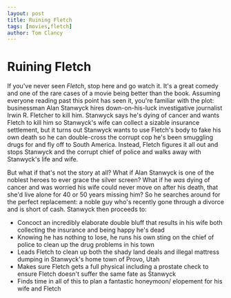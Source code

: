```yaml
---
layout: post
title: Ruining Fletch
tags: [movies,fletch]
author: Tom Clancy
---
```


# Ruining Fletch

If you've never seen *Fletch*, stop here and go watch it. It's a great comedy and one of the rare cases of a movie being better than the book. Assuming everyone reading past this point has seen it, you're familiar with the plot: businessman Alan Stanwyck hires down-on-his-luck investigative journalist Irwin R. Fletcher to kill him. Stanwyck says he's dying of cancer and wants Fletch to kill him so Stanwyck's wife can collect a sizable insurance settlement, but it turns out Stanwyck wants to use Fletch's body to fake his own death so he can double-cross the corrupt cop he's been smuggling drugs for and fly off to South America. Instead, Fletch figures it all out and stops Stanwyck and the corrupt chief of police and walks away with Stanwyck's life and wife.

But what if that's not the story at all? What if Alan Stanwyck is one of the noblest heroes to ever grace the silver screen? What if he *was* dying of cancer and was worried his wife could never move on after his death, that she'd live alone for 40 or 50 years missing him? So he searches around for the perfect replacement: a noble guy who's recently gone through a divorce and is short of cash. Stanwyck then proceeds to:

* Concoct an incredibly elaborate double bluff that results in his wife both collecting the insurance and being happy he's dead
* Knowing he has nothing to lose, he runs his own sting on the chief of police to clean up the drug problems in his town
* Leads Fletch to clean up both the shady land deals and illegal mattress dumping in Stanwyck's home town of Provo, Utah
* Makes sure Fletch gets a full physical including a prostate check to ensure Fletch doesn't suffer the same fate as Stanwyck
* Finds time in all of this to plan a fantastic honeymoon/ elopement for his wife and Fletch

